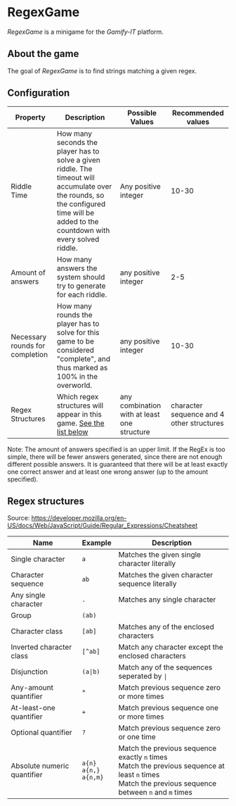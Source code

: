 # RegexGame

_RegexGame_ is a minigame for the _Gamify-IT_ platform.

## About the game

The goal of _RegexGame_ is to find strings matching a given regex.

## Configuration

| Property                        | Description                                                                                                                                                                           | Possible Values                             | Recommended values                        |
|---------------------------------|---------------------------------------------------------------------------------------------------------------------------------------------------------------------------------------|---------------------------------------------|-------------------------------------------|
| Riddle Time                     | How many seconds the player has to solve a given riddle. The timeout will accumulate over the rounds, so the configured time will be added to the countdown with every solved riddle. | Any positive integer                        | 10-30                                     |
| Amount of answers               | How many answers the system should try to generate for each riddle.                                                                                                                   | any positive integer                        | 2-5                                       |
| Necessary rounds for completion | How many rounds the player has to solve for this game to be considered "complete", and thus marked as 100% in the overworld.                                                          | any positive integer                        | 10-30                                     |
| Regex Structures                | Which regex structures will appear in this game. [See the list below](#regex-structures)                                                                                              | any combination with at least one structure | character sequence and 4 other structures |

Note: The amount of answers specified is an upper limit. If the RegEx is too simple, there will be fewer answers generated, since there are 
not enough different possible answers. It is guaranteed that there will be at least exactly one correct answer and at least one wrong answer (up to the amount specified).
## Regex structures

Source:
https://developer.mozilla.org/en-US/docs/Web/JavaScript/Guide/Regular_Expressions/Cheatsheet

Name|Example|Description
-|-|-
Single character|`a`|Matches the given single character literally
Character sequence|`ab`|Matches the given character sequence literally
Any single character|`.`|Matches any single character
Group|`(ab)`|
Character class|`[ab]`|Matches any of the enclosed characters
Inverted character class|`[^ab]`|Match any character except the enclosed characters
Disjunction|`(a\|b)`|Match any of the sequences seperated by `\|`
Any-amount quantifier|`*`|Match previous sequence zero or more times
At-least-one quantifier|`+`|Match previous sequence one or more times
Optional quantifier|`?`|Match previous sequence zero or one time
Absolute numeric quantifier|`a{n}`<br>`a{n,}`<br>`a{n,m}`|Match the previous sequence exactly `n` times<br>Match the previous sequence at least `n` times<br>Match the previous sequence between `n` and `m` times
